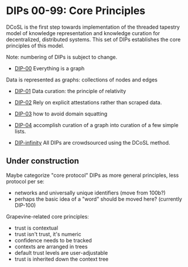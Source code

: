 # DIPs 00-99: Core Principles

DCoSL is the first step towards implementation of the threaded tapestry model of knowledge representation and knowledge curation for decentralized, distributed systems. This set of DIPs establishes the core principles of this model.

Note: numbering of DIPs is subject to change.

- [DIP-00](00.md) Everything is a graph

Data is represented as graphs: collections of nodes and edges

- [DIP-01](01.md) Data curation: the principle of relativity

- [DIP-02](02.md) Rely on explicit attestations rather than scraped data.

- [DIP-03](03.md) how to avoid domain squatting

- [DIP-04](04.md) accomplish curation of a graph into curation of a few simple lists.

- [DIP-infinity](infinity.md) All DIPs are crowdsourced using the DCoSL method.

## Under construction

Maybe categorize "core protocol" DIPs as more general principles, less protocol per se:
- networks and universally unique identifiers (move from 100b?)
- perhaps the basic idea of a "word" should be moved here? (currently DIP-100)

Grapevine-related core principles:
- trust is contextual 
- trust isn't trust, it's numeric
- confidence needs to be tracked 
- contexts are arranged in trees 
- default trust levels are user-adjustable
- trust is inherited down the context tree
